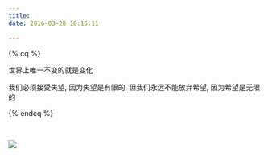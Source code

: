 ```yaml
---
title: 
date: 2016-03-28 18:15:11

---
```


{% cq %}

<!-- {{ ["唯一不变的就是变化","我们必须接受失望, 因为失望是有限的, 但我们永远不能放弃希望, 因为希望是无限的"] | random }} -->
世界上唯一不变的就是变化

我们必须接受失望, 因为失望是有限的, 但我们永远不能放弃希望, 因为希望是无限的

{% endcq %}

<br/>

<!-- 
> 唯一不变的就是变化
>
> 我们必须接受失望, 因为失望是有限的, 但我们永远不能放弃希望, 因为希望是无限的
 -->

 <!-- ![](https://s1.ax1x.com/2022/07/28/vCn1Fx.png) -->
![](https://hyz-blog.oss-cn-hangzhou.aliyuncs.com/ability.jpeg)

